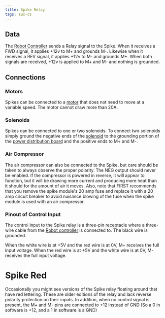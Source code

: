 ```yaml
---
title: Spike Relay
tags: aux-cs
---
```



## Data

The [Robot Controller](robot-controller) sends
a Relay signal to the Spike. When it receives a FWD signal, it applies +12v to
M+ and grounds M-. Likewise when it receives a REV signal, it applies +12v to
M- and grounds M+. When both signals are received, +12v is applied to M+ and
M- and nothing is grounded.


## Connections


### Motors

Spikes can be connected to a [motor](motor) that does not
need to move at a variable speed. The motor cannot draw more than 20A.


### Solenoids

Spikes can be connected to one or two solenoids. To connect two solenoids
simply ground the negative ends of the [solenoid](solenoid) to the grounding portion of the [power distribution board](power-distribution-board) and the positive ends to M+
and M-.


### Air Compressor

The air compressor can also be connected to the Spike, but care should be
taken to always observe the proper polarity. The NEG output should never be
enabled. If the compressor is powered in reverse, it will appear to function,
but it will be drawing more current and producing more heat than it should for
the amount of air it moves. Also, note that FIRST recommends that you remove
the spike module's 20 amp fuse and replace it with a 20 amp circuit breaker to
avoid nuisance blowing of the fuse when the spike module is used with an air
compressor.


### Pinout of Control Input

The control input to the Spike relay is a three-pin receptacle where a three-
wire cable from the [Robot controller](robot-controller) is connected to. The black wire is grounded.

When the white wire is at +5V and the red wire is at 0V, M+ receives the full
input voltage. When the red wire is at +5V and the white wire is at 0V, M-
receives the full input voltage.


#  Spike Red

Occasionally you might see versions of the Spike relay floating around that
have red lettering. These are older editions of the relay and lack reverse
polarity protection on their inputs. In addition, when no control signal is
present, the M+ and M- pins are connected to +12 instead of GND (So a 0 in
software is +12, and a 1 in software is a GND)
